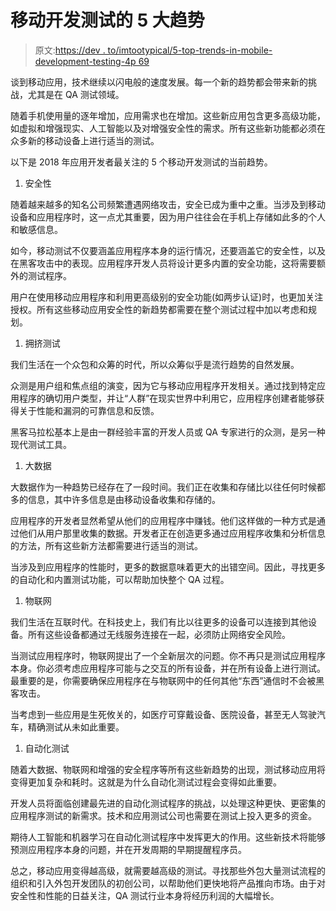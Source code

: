 # 移动开发测试的 5 大趋势

> 原文:[https://dev . to/imtootypical/5-top-trends-in-mobile-development-testing-4p 69](https://dev.to/imtootypical/5-top-trends-in-mobile-development-testing-4p69)

谈到移动应用，技术继续以闪电般的速度发展。每一个新的趋势都会带来新的挑战，尤其是在 QA 测试领域。

随着手机使用量的逐年增加，应用需求也在增加。这些新应用包含更多高级功能，如虚拟和增强现实、人工智能以及对增强安全性的需求。所有这些新功能都必须在众多新的移动设备上进行适当的测试。

以下是 2018 年应用开发者最关注的 5 个移动开发测试的当前趋势。

1.  安全性

随着越来越多的知名公司频繁遭遇网络攻击，安全已成为重中之重。当涉及到移动设备和应用程序时，这一点尤其重要，因为用户往往会在手机上存储如此多的个人和敏感信息。

如今，移动测试不仅要涵盖应用程序本身的运行情况，还要涵盖它的安全性，以及在黑客攻击中的表现。应用程序开发人员将设计更多内置的安全功能，这将需要额外的测试程序。

用户在使用移动应用程序和利用更高级别的安全功能(如两步认证)时，也更加关注授权。所有这些移动应用安全性的新趋势都需要在整个测试过程中加以考虑和规划。

1.  拥挤测试

我们生活在一个众包和众筹的时代，所以众筹似乎是流行趋势的自然发展。

众测是用户组和焦点组的演变，因为它与移动应用程序开发相关。通过找到特定应用程序的确切用户类型，并让“人群”在现实世界中利用它，应用程序创建者能够获得关于性能和漏洞的可靠信息和反馈。

黑客马拉松基本上是由一群经验丰富的开发人员或 QA 专家进行的众测，是另一种现代测试工具。

1.  大数据

大数据作为一种趋势已经存在了一段时间。我们正在收集和存储比以往任何时候都多的信息，其中许多信息是由移动设备收集和存储的。

应用程序的开发者显然希望从他们的应用程序中赚钱。他们这样做的一种方式是通过他们从用户那里收集的数据。开发者正在创造更多通过应用程序收集和分析信息的方法，所有这些新方法都需要进行适当的测试。

当涉及到应用程序的性能时，更多的数据意味着更大的出错空间。因此，寻找更多的自动化和内置测试功能，可以帮助加快整个 QA 过程。

1.  物联网

我们生活在互联时代。在科技史上，我们有比以往更多的设备可以连接到其他设备。所有这些设备都通过无线服务连接在一起，必须防止网络安全风险。

当测试应用程序时，物联网提出了一个全新层次的问题。你不再只是测试应用程序本身。你必须考虑应用程序可能与之交互的所有设备，并在所有设备上进行测试。最重要的是，你需要确保应用程序在与物联网中的任何其他“东西”通信时不会被黑客攻击。

当考虑到一些应用是生死攸关的，如医疗可穿戴设备、医院设备，甚至无人驾驶汽车，精确测试从未如此重要。

1.  自动化测试

随着大数据、物联网和增强的安全程序等所有这些新趋势的出现，测试移动应用将变得更加复杂和耗时。这就是为什么自动化测试过程会变得如此重要。

开发人员将面临创建最先进的自动化测试程序的挑战，以处理这种更快、更密集的应用程序测试的新需求。技术和应用测试公司也需要在测试上投入更多的资金。

期待人工智能和机器学习在自动化测试程序中发挥更大的作用。这些新技术将能够预测应用程序本身的问题，并在开发周期的早期提醒程序员。

总之，移动应用变得越高级，就需要越高级的测试。寻找那些外包大量测试流程的组织和引入外包开发团队的初创公司，以帮助他们更快地将产品推向市场。由于对安全性和性能的日益关注，QA 测试行业本身将经历利润的大幅增长。